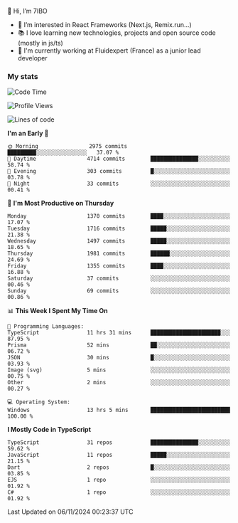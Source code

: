 👋 Hi, I’m 7IBO

- 👀 I’m interested in React Frameworks (Next.js, Remix.run...)
- 📚 I love learning new technologies, projects and open source code (mostly in js/ts)
- 💼 I'm currently working at Fluidexpert (France) as a junior lead developer

### My stats
<!--START_SECTION:waka-->
![Code Time](http://img.shields.io/badge/Code%20Time-833%20hrs%2026%20mins-blue)

![Profile Views](http://img.shields.io/badge/Profile%20Views-0-blue)

![Lines of code](https://img.shields.io/badge/From%20Hello%20World%20I%27ve%20Written-8.2%20million%20lines%20of%20code-blue)

**I'm an Early 🐤** 

```text
🌞 Morning                2975 commits        █████████░░░░░░░░░░░░░░░░   37.07 % 
🌆 Daytime                4714 commits        ███████████████░░░░░░░░░░   58.74 % 
🌃 Evening                303 commits         █░░░░░░░░░░░░░░░░░░░░░░░░   03.78 % 
🌙 Night                  33 commits          ░░░░░░░░░░░░░░░░░░░░░░░░░   00.41 % 
```
📅 **I'm Most Productive on Thursday** 

```text
Monday                   1370 commits        ████░░░░░░░░░░░░░░░░░░░░░   17.07 % 
Tuesday                  1716 commits        █████░░░░░░░░░░░░░░░░░░░░   21.38 % 
Wednesday                1497 commits        █████░░░░░░░░░░░░░░░░░░░░   18.65 % 
Thursday                 1981 commits        ██████░░░░░░░░░░░░░░░░░░░   24.69 % 
Friday                   1355 commits        ████░░░░░░░░░░░░░░░░░░░░░   16.88 % 
Saturday                 37 commits          ░░░░░░░░░░░░░░░░░░░░░░░░░   00.46 % 
Sunday                   69 commits          ░░░░░░░░░░░░░░░░░░░░░░░░░   00.86 % 
```


📊 **This Week I Spent My Time On** 

```text
💬 Programming Languages: 
TypeScript               11 hrs 31 mins      ██████████████████████░░░   87.95 % 
Prisma                   52 mins             ██░░░░░░░░░░░░░░░░░░░░░░░   06.72 % 
JSON                     30 mins             █░░░░░░░░░░░░░░░░░░░░░░░░   03.93 % 
Image (svg)              5 mins              ░░░░░░░░░░░░░░░░░░░░░░░░░   00.75 % 
Other                    2 mins              ░░░░░░░░░░░░░░░░░░░░░░░░░   00.27 % 

💻 Operating System: 
Windows                  13 hrs 5 mins       █████████████████████████   100.00 % 
```

**I Mostly Code in TypeScript** 

```text
TypeScript               31 repos            ███████████████░░░░░░░░░░   59.62 % 
JavaScript               11 repos            █████░░░░░░░░░░░░░░░░░░░░   21.15 % 
Dart                     2 repos             █░░░░░░░░░░░░░░░░░░░░░░░░   03.85 % 
EJS                      1 repo              ░░░░░░░░░░░░░░░░░░░░░░░░░   01.92 % 
C#                       1 repo              ░░░░░░░░░░░░░░░░░░░░░░░░░   01.92 % 
```




 Last Updated on 06/11/2024 00:23:37 UTC
<!--END_SECTION:waka-->
